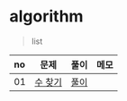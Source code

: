 # algorithm

> list
<!--
|02|[각도기]()|[풀이]()||
-->
|no|문제|풀이|메모|
|:---|---|---|---|
|01|[수 찾기](https://www.acmicpc.net/problem/1920)|[풀이](https://github.com/wan0911/algorithm-study/tree/main/%ED%83%90%EC%83%89/%EC%88%98%20%EC%B0%BE%EA%B8%B0)||
